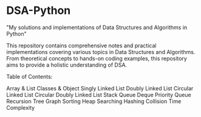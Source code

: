 # DSA-Python
"My solutions and implementations of Data Structures and Algorithms in Python"

This repository contains comprehensive notes and practical implementations covering various topics in Data Structures and Algorithms. From theoretical concepts to hands-on coding examples, this repository aims to provide a holistic understanding of DSA.

Table of Contents:

Array & List
Classes & Object
Singly Linked List
Doubly Linked List
Circular Linked List
Circular Doubly Linked List
Stack
Queue
Deque
Priority Queue
Recursion
Tree
Graph
Sorting
Heap
Searching
Hashing
Collision
Time Complexity
